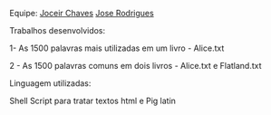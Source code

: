 Equipe: 
[Joceir Chaves](https://github.com/Joceir)
[Jose Rodrigues](https://github.com/jrodrigues1977)

Trabalhos desenvolvidos:

1- As 1500 palavras mais utilizadas em um livro - Alice.txt

2 - As 1500 palavras comuns em dois livros - Alice.txt e Flatland.txt

Linguagem utilizadas:

Shell Script para tratar textos html e Pig latin
